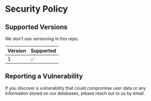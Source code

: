 # Security Policy

## Supported Versions

We don't use versioning in this repo.

| Version | Supported          |
| ------- | ------------------ |
| 1   | :white_check_mark: |


## Reporting a Vulnerability

If you discover a vulnerability that could compromise user data or any information stored on our databases, please reach out to us by email.
